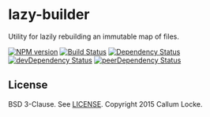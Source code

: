 # lazy-builder

Utility for lazily rebuilding an immutable map of files.

[![NPM version][npm-image]][npm-url] [![Build Status][travis-image]][travis-url] [![Dependency Status][depstat-image]][depstat-url] [![devDependency Status][devdepstat-image]][devdepstat-url] [![peerDependency Status][peerdepstat-image]][peerdepstat-url]

## License

BSD 3-Clause. See [LICENSE](./LICENSE). Copyright 2015 Callum Locke.

<!-- badge URLs -->
[npm-url]: https://npmjs.org/package/lazy-builder
[npm-image]: https://img.shields.io/npm/v/lazy-builder.svg?style=flat-square

[travis-url]: http://travis-ci.org/tripjs/lazy-builder
[travis-image]: https://img.shields.io/travis/tripjs/lazy-builder.svg?style=flat-square

[depstat-url]: https://david-dm.org/tripjs/lazy-builder
[depstat-image]: https://img.shields.io/david/tripjs/lazy-builder.svg?style=flat-square

[devdepstat-url]: https://david-dm.org/tripjs/lazy-builder#info=devDependencies
[devdepstat-image]: https://img.shields.io/david/dev/tripjs/lazy-builder.svg?style=flat-square&label=devDeps

[peerdepstat-url]: https://david-dm.org/tripjs/lazy-builder#info=peerDependencies
[peerdepstat-image]: https://img.shields.io/david/peer/tripjs/lazy-builder.svg?style=flat-square&label=peerDeps
